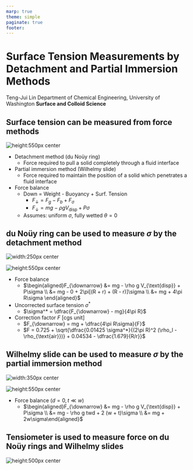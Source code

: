 ```yaml
---
marp: true
theme: simple
paginate: true
footer:
---
```


<!-- headingDivider: 2 -->
<!-- _class: cover -->
# Surface Tension Measurements by Detachment and Partial Immersion Methods

Teng-Jui Lin
Department of Chemical Engineering, University of Washington
**Surface and Colloid Science**

## Surface tension can be measured from force methods
<!-- _class: twocol -->
![height:550px center](force-methods.jpg)

- Detachment method (du Noüy ring)
  - Force required to pull a solid completely through a fluid interface
- Partial immersion method (Wilhelmy slide)
  - Force required to maintain the position of a solid which penetrates a fluid interface
- Force balance
  - Down = Weight - Buoyancy + Surf. Tension
    - $F_{\downarrow} = F_g - F_b + F_\sigma$
    - $F_{\downarrow} = mg - \rho g V_{\text{disp}} + P\sigma$
  - Assumes: uniform $\sigma$, fully wetted $\theta = 0$

## du Noüy ring can be used to measure $\sigma$ by the detachment method
<!-- _class: sixty -->
![width:250px center](du-nouy-ring-real.jpg)

![height:550px center](du-nouy-ring.jpg)

- Force balance
  - $\begin{aligned}F_{\downarrow} &= mg - \rho g V_{\text{disp}} + P\sigma \\ &= mg - 0 + 2\pi[(R + r) + (R - r)]\sigma \\ &= mg + 4\pi R\sigma \end{aligned}$
- Uncorrected surface tension $\sigma^*$
  - $\sigma^* = \dfrac{F_{\downarrow} - mg}{4\pi R}$
- Correction factor $F$ [cgs unit]
  - $F_{\downarrow} = mg + \dfrac{4\pi R\sigma}{F}$
  - $F = 0.725 + \sqrt{\dfrac{0.01425 \sigma^*}{(2\pi R)^2 (\rho_l - \rho_{\text{air}})} + 0.04534 - \dfrac{1.679}{R/r}}$

## Wilhelmy slide can be used to measure $\sigma$ by the partial immersion method
<!-- _class: twocol -->
![width:350px center](wilhelmy-slide-real.jpg)

![height:550px center](wilhelmy-slide.jpg)

- Force balance ($d = 0, t \ll w$)
  - $\begin{aligned}F_{\downarrow} &= mg - \rho g V_{\text{disp}} + P\sigma \\ &= mg - \rho g twd + 2 (w + t)\sigma \\ &= mg + 2w\sigma\end{aligned}$

## Tensiometer is used to measure force on du Noüy rings and Wilhelmy slides

![height:500px center](tensiometer.jpeg)